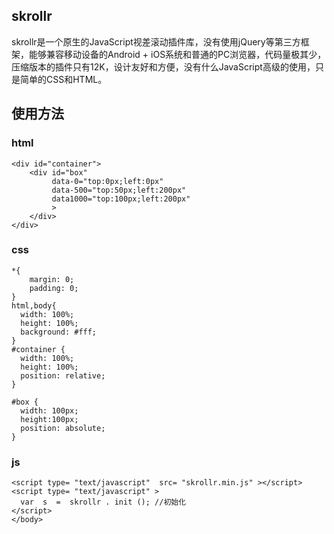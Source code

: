 ## skrollr
skrollr是一个原生的JavaScript视差滚动插件库，没有使用jQuery等第三方框架，能够兼容移动设备的Android + iOS系统和普通的PC浏览器，代码量极其少，压缩版本的插件只有12K，设计友好和方便，没有什么JavaScript高级的使用，只是简单的CSS和HTML。
## 使用方法
### html
```
<div id="container">
    <div id="box" 
         data-0="top:0px;left:0px" 
         data-500="top:50px;left:200px"
         data1000="top:100px;left:200px"
         >
    </div>
</div>
```
### css
```
*{
    margin: 0;
    padding: 0;
}
html,body{
  width: 100%;
  height: 100%;
  background: #fff;
}
#container {
  width: 100%;
  height: 100%;
  position: relative;
}

#box {
  width: 100px;
  height:100px;
  position: absolute;
}
```
### js
```
<script type= "text/javascript"  src= "skrollr.min.js" ></script> 
<script type= "text/javascript" > 
  var  s  =  skrollr . init (); //初始化
</script> 
</body>
```
